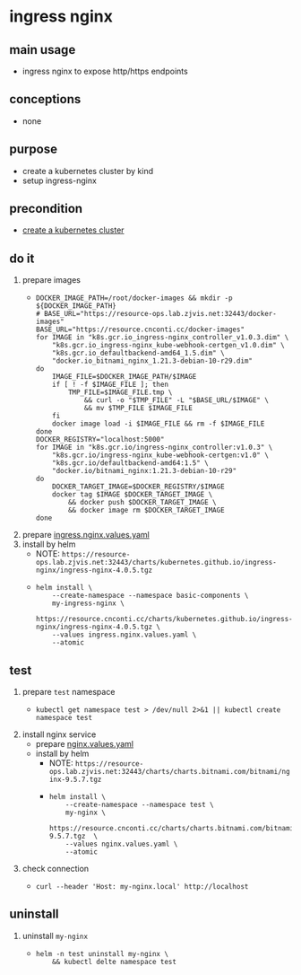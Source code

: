 # ingress nginx

## main usage
* ingress nginx to expose http/https endpoints

## conceptions
* none

## purpose
* create a kubernetes cluster by kind
* setup ingress-nginx

## precondition
* [create a kubernetes cluster](/kubernetes/create.local.cluster.with.kind.md)

## do it
1. prepare images
    * ```shell
      DOCKER_IMAGE_PATH=/root/docker-images && mkdir -p ${DOCKER_IMAGE_PATH}
      # BASE_URL="https://resource-ops.lab.zjvis.net:32443/docker-images"
      BASE_URL="https://resource.cnconti.cc/docker-images"
      for IMAGE in "k8s.gcr.io_ingress-nginx_controller_v1.0.3.dim" \
          "k8s.gcr.io_ingress-nginx_kube-webhook-certgen_v1.0.dim" \
          "k8s.gcr.io_defaultbackend-amd64_1.5.dim" \
          "docker.io_bitnami_nginx_1.21.3-debian-10-r29.dim"
      do
          IMAGE_FILE=$DOCKER_IMAGE_PATH/$IMAGE
          if [ ! -f $IMAGE_FILE ]; then
              TMP_FILE=$IMAGE_FILE.tmp \
                  && curl -o "$TMP_FILE" -L "$BASE_URL/$IMAGE" \
                  && mv $TMP_FILE $IMAGE_FILE
          fi
          docker image load -i $IMAGE_FILE && rm -f $IMAGE_FILE
      done
      DOCKER_REGISTRY="localhost:5000"
      for IMAGE in "k8s.gcr.io/ingress-nginx_controller:v1.0.3" \
          "k8s.gcr.io/ingress-nginx_kube-webhook-certgen:v1.0" \
          "k8s.gcr.io/defaultbackend-amd64:1.5" \
          "docker.io/bitnami_nginx:1.21.3-debian-10-r29"
      do
          DOCKER_TARGET_IMAGE=$DOCKER_REGISTRY/$IMAGE
          docker tag $IMAGE $DOCKER_TARGET_IMAGE \
              && docker push $DOCKER_TARGET_IMAGE \
              && docker image rm $DOCKER_TARGET_IMAGE
      done
      ```
2. prepare [ingress.nginx.values.yaml](resources/ingress.nginx.values.yaml.md)
3. install by helm
    * NOTE: `https://resource-ops.lab.zjvis.net:32443/charts/kubernetes.github.io/ingress-nginx/ingress-nginx-4.0.5.tgz`
    * ```shell
      helm install \
          --create-namespace --namespace basic-components \
          my-ingress-nginx \
          https://resource.cnconti.cc/charts/kubernetes.github.io/ingress-nginx/ingress-nginx-4.0.5.tgz \
          --values ingress.nginx.values.yaml \
          --atomic
      ```

## test
1. prepare `test` namespace
    * ```shell
      kubectl get namespace test > /dev/null 2>&1 || kubectl create namespace test
      ```
2. install nginx service
    * prepare [nginx.values.yaml](resources/nginx.values.yaml.md)
    * install by helm
        + NOTE: `https://resource-ops.lab.zjvis.net:32443/charts/charts.bitnami.com/bitnami/nginx-9.5.7.tgz`
        + ```shell
          helm install \
              --create-namespace --namespace test \
              my-nginx \
              https://resource.cnconti.cc/charts/charts.bitnami.com/bitnami/nginx-9.5.7.tgz  \
              --values nginx.values.yaml \
              --atomic
          ```
3. check connection
    + ```shell
      curl --header 'Host: my-nginx.local' http://localhost
      ```

## uninstall
1. uninstall `my-nginx`
    * ```shell
      helm -n test uninstall my-nginx \
          && kubectl delte namespace test
      ```
